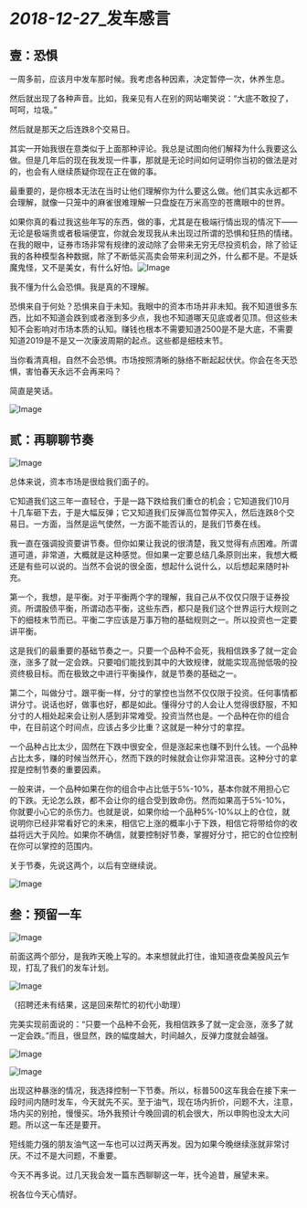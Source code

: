 # *2018-12-27*_发车感言



## 壹：恐惧





一周多前，应该月中发车那时候。我考虑各种因素，决定暂停一次，休养生息。

 

然后就出现了各种声音。比如，我亲见有人在别的网站嘲笑说：“大底不敢投了，呵呵，垃圾。”

 

然后就是那天之后连跌8个交易日。

 

其实一开始我很在意类似于上面那种评论。我总是试图向他们解释为什么我要这么做。但是几年后的现在我发现一件事，那就是无论时间如何证明你当初的做法是对的，也会有人继续质疑你现在正在做的事。

 

最重要的，是你根本无法在当时让他们理解你为什么要这么做。他们其实永远都不会理解，就像一只笼中的麻雀很难理解一只盘旋在万米高空的苍鹰眼中的世界。

 

如果你真的看过我这些年写的东西，做的事，尤其是在极端行情出现的情况下——无论是极端贵或者极端便宜，你就会发现我从未出现过所谓的恐惧和狂热的情绪。在我的眼中，证券市场非常有规律的波动除了会带来无穷无尽投资机会，除了验证我的各种模型各种数据，除了不断低买高卖会带来利润之外，什么都不是。不是妖魔鬼怪，又不是美女，有什么好怕。![Image](https://res.wx.qq.com/mpres/htmledition/images/icon/common/emotion_panel/smiley/smiley_41.png?tp=webp&wxfrom=5&wx_lazy=1&wx_co=1)

 

我不懂为什么会恐惧。我是真的不理解。

 

恐惧来自于何处？恐惧来自于未知。我眼中的资本市场并非未知。我不知道很多东西，比如不知道会跌到或者涨到多少点，我也不知道哪天见底或者见顶。但这些未知不会影响对市场本质的认知。赚钱也根本不需要知道2500是不是大底，不需要知道2019是不是又一次康波周期的起点。这些都是细枝末节。

 

当你看清真相，自然不会恐惧。市场按照清晰的脉络不断起起伏伏。你会在冬天恐惧，害怕春天永远不会再来吗？

 

简直是笑话。



![Image](https://mmbiz.qpic.cn/mmbiz_png/SEPick5M9xjNWFWkOjtzKqFG6u6ibkTuPan2Qk3JZqhI69kj9SN2axmWTVLDJmpNicrqLEnRz97Sib9sdkHdMBbvGQ/640?wx_fmt=png&tp=webp&wxfrom=5&wx_lazy=1&wx_co=1)











##  贰：再聊聊节奏



![Image](https://mmbiz.qpic.cn/mmbiz_png/SEPick5M9xjNWFWkOjtzKqFG6u6ibkTuPa8qncdjrRUU4DeEeianxWqUdW7f8sXGicjhLlX1Y0TpM8bGlLIVXcr54w/640?wx_fmt=png&tp=webp&wxfrom=5&wx_lazy=1&wx_co=1)

总体来说，资本市场是很给我们面子的。

 

它知道我们这三年一直轻仓，于是一路下跌给我们重仓的机会；它知道我们10月十几车砸下去，于是大幅反弹；它又知道我们反弹高位暂停买入，然后连跌8个交易日。一方面，当然是运气使然，一方面不能否认的，是我们节奏在线。

 

我一直在强调投资要讲节奏。但你如果让我说的很清楚，我又觉得有点困难。所谓道可道，非常道，大概就是这种感觉。但如果一定要总结几条原则出来，我想大概还是有些可以说的。当然不会说的很全面，想起什么说什么，以后想起来随时补充。

 

第一个，我想，是平衡。对于平衡两个字的理解，我自己从不仅仅只限于证券投资。所谓股债平衡，所谓动态平衡，这些东西，都只是我们这个世界运行大规则之下的细枝末节而已。平衡二字应该是万事万物的基础规则之一。所以投资也一定要讲平衡。

 

这是我们的最重要的基础节奏之一。只要一个品种不会死，我相信跌多了就一定会涨，涨多了就一定会跌。只要咱们能找到其中的大致规律，就能实现高抛低吸的投资终极目标。而在极致之中进行平衡操作，就是节奏的基础之一。

 

第二个，叫做分寸。跟平衡一样，分寸的掌控也当然不仅仅限于投资。任何事情都讲分寸。说话也好，做事也好，都是如此。懂得分寸的人会让人觉得很舒服，不知分寸的人相处起来会让别人感到非常难受。投资当然也是。一个品种在你的组合中，在目前这个时间点，应该占多少比重？这就是一种分寸的拿捏。

 

一个品种占比太少，固然在下跌中很安全，但是涨起来也赚不到什么钱。一个品种占比太多，赚的时候当然开心，然而下跌的时候就会让你非常沮丧。这种分寸的拿捏是控制节奏的重要因素。

 

一般来讲，一个品种如果在你的组合中占比低于5%-10%，基本你就不用担心它的下跌。无论怎么跌，都不会让你的组合受到致命伤。然而如果高于5%-10%，你就要小心它的杀伤力。也就是说，如果你给一个品种5%-10%以上的仓位，就说明你已经非常看好它的未来，相信它上涨的概率小于下跌，相信它将带给你的收益将远大于风险。如果你不确信，就要控制好节奏，掌握好分寸，把它的仓位控制在你可以掌控的范围内。

 

关于节奏，先说这两个，以后有空继续说。

 



![Image](https://mmbiz.qpic.cn/mmbiz_png/SEPick5M9xjNWFWkOjtzKqFG6u6ibkTuPan2Qk3JZqhI69kj9SN2axmWTVLDJmpNicrqLEnRz97Sib9sdkHdMBbvGQ/640?wx_fmt=png&tp=webp&wxfrom=5&wx_lazy=1&wx_co=1)











## 叁：预留一车



![Image](https://mmbiz.qpic.cn/mmbiz_png/SEPick5M9xjNWFWkOjtzKqFG6u6ibkTuPa8qncdjrRUU4DeEeianxWqUdW7f8sXGicjhLlX1Y0TpM8bGlLIVXcr54w/640?wx_fmt=png&tp=webp&wxfrom=5&wx_lazy=1&wx_co=1)

前面这两个部分，是我昨天晚上写的。本来想就此打住，谁知道夜盘美股风云乍现，打乱了我们的发车计划。



![Image](https://mmbiz.qpic.cn/mmbiz_jpg/SEPick5M9xjNWFWkOjtzKqFG6u6ibkTuPap8MGcTC1czsrMnq1Imo4fibeRfWfHSC7wNKr38R7QCDU0iaNzhgkXr1g/640?wx_fmt=jpeg&tp=webp&wxfrom=5&wx_lazy=1&wx_co=1)

（招聘还未有结果，这是回来帮忙的初代小助理）





完美实现前面说的：“只要一个品种不会死，我相信跌多了就一定会涨，涨多了就一定会跌。”而且，很显然，跌的幅度越大，时间越久，反弹力度就会越强。



![Image](https://mmbiz.qpic.cn/mmbiz_jpg/SEPick5M9xjNWFWkOjtzKqFG6u6ibkTuPa7TFoJ6ibZicC8HoGWdQM50k8fTQ7Zlkh5g852RZ7xT6IwzIPbPPSgsfw/640?wx_fmt=jpeg&tp=webp&wxfrom=5&wx_lazy=1&wx_co=1)

![Image](https://mmbiz.qpic.cn/mmbiz_jpg/SEPick5M9xjNWFWkOjtzKqFG6u6ibkTuPa8HohAdvc6ysJgiarT4vcqc1icJcduXib2HgBxIDLjW4kCSpEJhmFo1vSQ/640?wx_fmt=jpeg&tp=webp&wxfrom=5&wx_lazy=1&wx_co=1)

 

出现这种暴涨的情况，我选择控制一下节奏。所以，标普500这车我会在接下来一段时间内随时发车，今天就先不买。至于油气，现在场内折价，问题不大，注意，场内买的别抢，慢慢买。场外我预计今晚回调的机会很大，所以申购也没太大问题。所以这一车还是要开。



短线能力强的朋友油气这一车也可以过两天再发。因为如果今晚继续涨就非常讨厌。不过不是大问题，不重要。

 

今天不再多说。过几天我会发一篇东西聊聊这一年，抚今追昔，展望未来。

 

祝各位今天心情好。